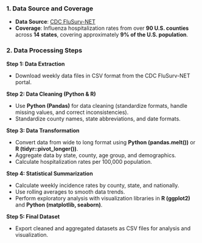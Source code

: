 ### 1. Data Source and Coverage
- **Data Source**: [CDC FluSurv-NET](https://gis.cdc.gov/GRASP/Fluview/FluHospRates.html)
- **Coverage**: Influenza hospitalization rates from over **90 U.S. counties** across **14 states**, covering approximately **9% of the U.S. population**.

### 2. Data Processing Steps

**Step 1: Data Extraction**
- Download weekly data files in CSV format from the CDC FluSurv-NET portal.

**Step 2: Data Cleaning (Python & R)**
- Use **Python (Pandas)** for data cleaning (standardize formats, handle missing values, and correct inconsistencies).
- Standardize county names, state abbreviations, and date formats.

**Step 3: Data Transformation**
- Convert data from wide to long format using **Python (pandas.melt())** or **R (tidyr::pivot_longer())**.
- Aggregate data by state, county, age group, and demographics.
- Calculate hospitalization rates per 100,000 population.

**Step 4: Statistical Summarization**
- Calculate weekly incidence rates by county, state, and nationally.
- Use rolling averages to smooth data trends.
- Perform exploratory analysis with visualization libraries in **R (ggplot2)** and **Python (matplotlib, seaborn)**.

**Step 5: Final Dataset**
- Export cleaned and aggregated datasets as CSV files for analysis and visualization.
